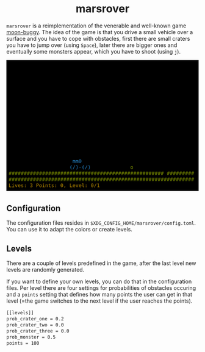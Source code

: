<!--
SPDX-FileCopyrightText: 2023 Birger Schacht <birger@rantanplan.org>
SPDX-License-Identifier: MIT
-->
<div align="center" markdown="1">

# marsrover

</div>

`marsrover` is a reimplementation of the venerable and well-known game
[moon-buggy](https://github.com/seehuhn/moon-buggy). The idea of the game is
that you drive a small vehicle over a surface and you have to cope with
obstacles, first there are small craters you have to jump over (using `Space`),
later there are bigger ones and eventually some monsters appear, which you have
to shoot (using `j`).

<div align="center" markdown="1">

![screenshot](https://raw.githubusercontent.com/b1rger/marsrover/main/data/screenshot1.png)

</div>

## Configuration

The configuration files resides in `$XDG_CONFIG_HOME/marsrover/config.toml`.
You can use it to adapt the colors or create levels.

## Levels

There are a couple of levels predefined in the game, after the last level new
levels are randomly generated.

If you want to define your own levels, you can do that in the configuration
files. Per level there are four settings for probabilities of obstacles
occuring and a `points` setting that defines how many points the user can get
in that level (=the game switches to the next level if the user reaches the
points).

```
[[levels]]
prob_crater_one = 0.2
prob_crater_two = 0.0
prob_crater_three = 0.0
prob_monster = 0.5
points = 100
```
